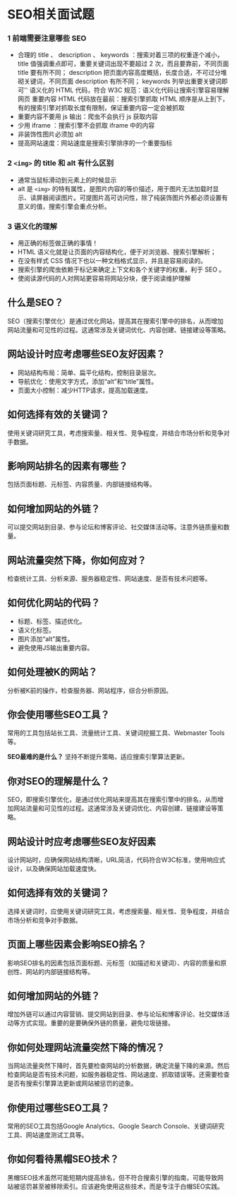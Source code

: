 # SEO相关面试题

### 1 前端需要注意哪些 SEO

- 合理的 title 、 description 、 keywords ：搜索对着三项的权重逐个减小， title 值强调重点即可，重要关键词出现不要超过 2 次，而且要靠前，不同页面 title 要有所不同； description 把页面内容高度概括，长度合适，不可过分堆砌关键词，不同页面 description 有所不同； keywords 列举出重要关键词即可''
  语义化的 HTML 代码，符合 W3C 规范：语义化代码让搜索引擎容易理解网页
  重要内容 HTML 代码放在最前：搜索引擎抓取 HTML 顺序是从上到下，有的搜索引擎对抓取长度有限制，保证重要内容一定会被抓取
- 重要内容不要用 js 输出：爬⾍不会执行 js 获取内容
- 少用 iframe ：搜索引擎不会抓取 iframe 中的内容
- 非装饰性图片必须加 alt
- 提高网站速度：网站速度是搜索引擎排序的一个重要指标

### 2 `<img>` 的 title 和 alt 有什么区别

- 通常当⿏标滑动到元素上的时候显示
- alt 是 `<img>` 的特有属性，是图片内容的等价描述，用于图片无法加载时显示、读屏器阅读图片。可提图片高可访问性，除了纯装饰图片外都必须设置有意义的值，搜索引擎会重点分析。

### 3 语义化的理解

- 用正确的标签做正确的事情！
- HTML 语义化就是让页面的内容结构化，便于对浏览器、搜索引擎解析；
- 在没有样式 CSS 情况下也以一种文档格式显示，并且是容易阅读的。
- 搜索引擎的爬⾍依赖于标记来确定上下文和各个关键字的权重，利于 SEO 。
- 使阅读源代码的⼈对网站更容易将网站分块，便于阅读维护理解

## 什么是SEO？

SEO（搜索引擎优化）是通过优化网站，提高其在搜索引擎中的排名，从而增加网站流量和可见性的过程。这通常涉及关键词优化、内容创建、链接建设等策略。

## 网站设计时应考虑哪些SEO友好因素？

- 网站结构布局：简单、扁平化结构，控制目录层次。
- 导航优化：使用文字方式，添加“alt”和“title”属性。
- 页面大小控制：减少HTTP请求，提高加载速度。

## 如何选择有效的关键词？

使用关键词研究工具，考虑搜索量、相关性、竞争程度，并结合市场分析和竞争对手数据。

## 影响网站排名的因素有哪些？

包括页面标题、元标签、内容质量、内部链接结构等。

## 如何增加网站的外链？

可以提交网站到目录、参与论坛和博客评论、社交媒体活动等。注意外链质量和数量。

## 网站流量突然下降，你如何应对？

检查统计工具、分析来源、服务器稳定性、网站速度、是否有技术问题等。

## 如何优化网站的代码？

- 标题、标签、描述优化。
- 语义化标签。
- 图片添加“alt”属性。
- 避免使用JS输出重要内容。

## 如何处理被K的网站？

分析被K前的操作，检查服务器、网站程序，综合分析原因。

## 你会使用哪些SEO工具？

常用的工具包括站长工具、流量统计工具、关键词挖掘工具、Webmaster Tools等。

**SEO最难的是什么？** 坚持不断提升策略，适应搜索引擎算法更新。

## 你对SEO的理解是什么？

SEO，即搜索引擎优化，是通过优化网站来提高其在搜索引擎中的排名，从而增加网站流量和可见性的过程。这通常涉及关键词优化、内容创建、链接建设等策略。

## 网站设计时应考虑哪些SEO友好因素 

设计网站时，应确保网站结构清晰，URL简洁，代码符合W3C标准，使用响应式设计，以及确保网站加载速度快。

## 如何选择有效的关键词？

选择关键词时，应使用关键词研究工具，考虑搜索量、相关性、竞争程度，并结合市场分析和竞争对手数据。

## 页面上哪些因素会影响SEO排名？

影响SEO排名的因素包括页面标题、元标签（如描述和关键词）、内容的质量和原创性、网站的内部链接结构等。

## 如何增加网站的外链？

增加外链可以通过内容营销、提交网站到目录、参与论坛和博客评论、社交媒体活动等方式实现。重要的是要确保外链的质量，避免垃圾链接。

## 你如何处理网站流量突然下降的情况？

当网站流量突然下降时，首先要检查网站的分析数据，确定流量下降的来源。然后检查网站是否有技术问题，如服务器稳定性、网站速度、抓取错误等。还需要检查是否有搜索引擎算法更新或网站被惩罚的迹象。

## 你使用过哪些SEO工具？

常用的SEO工具包括Google Analytics、Google Search Console、关键词研究工具、网站速度测试工具等。

## 你如何看待黑帽SEO技术？

黑帽SEO技术虽然可能短期内提高排名，但不符合搜索引擎的指南，可能导致网站被惩罚甚至被移除索引。应该避免使用这些技术，而是专注于白帽SEO实践。